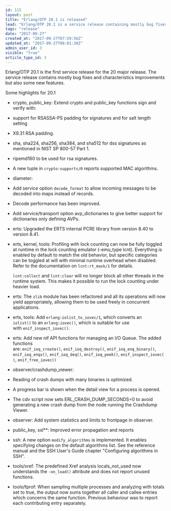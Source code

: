 ```yaml
---
id: 115
layout: post
title: "Erlang/OTP 20.1 is released"
lead: "Erlang/OTP 20.1 is a service release containing mostly bug fixes and characteristics improvements but also some new features."
tags: "release"
date: "2017-09-27"
created_at: "2017-09-27T07:59:56Z"
updated_at: "2017-09-27T08:01:38Z"
admin_user_id: 3
visible: "true"
article_type_id: 3
---
```


Erlang/OTP 20.1 is the first service release for the 20 major release.
The service release contains mostly bug fixes and characteristics improvements but also some new features.

Some highlights for 20.1
* crypto, public_key: Extend crypto and public_key functions sign and verify with:
 * support for RSASSA-PS padding for signatures and for salt length setting
* X9.31 RSA padding.
* sha, sha224, sha256, sha384, and sha512 for dss signatures as mentioned in NIST SP 800-57 Part 1.
* ripemd160 to be used for rsa signatures.
* A new tuple in `crypto:supports/0` reports supported MAC algorithms.
* diameter:
 * Add service option `decode_format` to allow incoming messages to be decoded into maps instead of records.
* Decode performance has been improved.
* Add service/transport option avp_dictionaries to give better support for dictionaries only defining AVPs.
* erts: Upgraded the ERTS internal PCRE library from version 8.40 to version 8.41.
* erts, kernel, tools: Profiling with lock counting can now be fully toggled at runtime in the lock counting emulator (-emu_type lcnt). Everything is enabled by default to match the old behavior, but specific categories can be toggled at will with minimal runtime overhead when disabled. Refer to the documentation on `lcnt:rt_mask/1` for details.
 
  `lcnt:collect` and `lcnt:clear` will no longer block all other threads in the runtime system. This makes it possible to run the lock counting under heavier load.
* erts: The `zlib` module has been refactored and all its operations will now yield appropriately, allowing them to be used freely in concurrent applications.
* erts, tools: Add `erlang:iolist_to_iovec/1`, which converts an `iolist()` to an `erlang:iovec()`, which is suitable for use with `enif_inspect_iovec()`.
* erts: Add new nif API functions for managing an I/O Queue. The added functions are: `enif_ioq_create()`, `enif_ioq_destroy()`, `enif_ioq_enq_binary()`,
 `enif_ioq_enqv()`, `enif_ioq_deq()`, `enif_ioq_peek()`, `enif_inspect_iovec()`, `enif_free_iovec()`
* observer/crashdump_viewer:
 * Reading of crash dumps with many binaries is optimized.
* A progress bar is shown when the detail view for a process is opened.
* The cdv script now sets ERL_CRASH_DUMP_SECONDS=0 to avoid generating a new crash dump from the node running the Crashdump Viewer.
* observer: Add system statistics and limits to frontpage in observer.
* public_key, ssl**: Improved error propagation and reports
* ssh: A new option `modify_algorithms` is implemented. It enables specifying changes on the default algorithms list. See the reference manual and the SSH User's Guide chapter "Configuring algorithms in SSH".
* tools/xref: The predefined Xref analysis locals_not_used now understands the `-on_load()` attribute and does not report unused functions.
* tools/fprof: When sampling multiple processes and analyzing with totals set to true, the output now sums together
 all caller and callee entries which concerns the same function. Previous behaviour was to report each contributing entry separately.